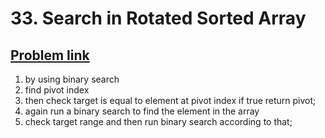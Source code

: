<h1>33. Search in Rotated Sorted Array</h1>
<h2><a href="https://leetcode.com/problems/search-in-rotated-sorted-array/description/" target="_blank" >Problem link</a></h2>

1. by using binary search 
2. find pivot index
3. then check target is equal to element at pivot index if true return pivot;
4. again run a binary search to find the element in the array
5. check target range and then run binary search according to that;